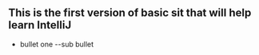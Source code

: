 ## This is the first version of basic sit that will help learn IntelliJ
- bullet one
--sub bullet
  